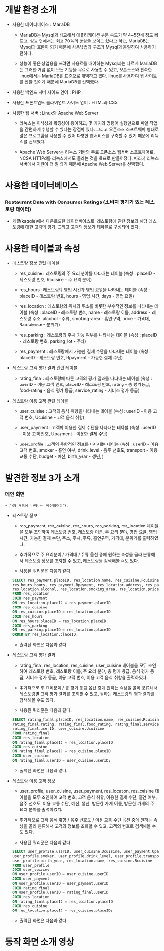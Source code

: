# 개발 환경 소개
  * 사용한 데이터베이스 : MariaDB<br>
    - MariaDB는 Mysql과 비교해서 애플리케이션 부분 속도가 약 4~5천배 정도 빠르고, 성능 면에서는 최고 70%의 향상을 보이고 있다고 하고, MariaDB는 Mysql과 호환이 되기 때문에 사용방법과 구조가 Mysql과 동일하여 사용하기 편하다.

    - 성능이 좋은 상업용을 쓰려면 사용료를 내야하는 Mysql과는 다르게 MariaDB는 그러한 개념 없이 모든 기능을 무료로 사용할 수 있고, 오픈소스와 친숙한 linux에서는 MariaDB를 표준으로 채택하고 있다. linux를 사용하여 웹 사이트를 만들 것이기 때문에 MariaDB를 선택했다.

  * 사용한 백엔드 서버 사이드 언어 : PHP

  * 사용한 프론트엔드 클라이언트 사이드 언어 : HTML과 CSS

  * 사용한 웹 서버 : Linux와 Apache Web Server<br>
    - 리눅스는 이식성과 확장성이 용이하고, 몇 가지의 명령어 실행만으로 파일 작업을 간편하게 수행할 수 있다는 장점이 있다. 그리고 오픈소스 소프트웨어 형태로 많은 프로그램을 사용할 수 있어 다양한 웹서비스를 구축할 수 있기 때문에 리눅스를 선택했다.

    - Apache Web Server는 리눅스 기반의 무료 오픈소스 웹서버 소프트웨어로, NCSA HTTPd를 리눅스에서도 돌리는 것을 목표로 만들어졌다. 따라서 리눅스 서버에서 지원이 더 잘 되기 때문에 Apache Web Server를 선택했다. 


# 사용한 데이터베이스

### Restaurant Data with Consumer Ratings (소비자 평가가 있는 레스토랑 데이터)
  * 캐글(kaggle)에서 다운로드한 데이터베이스로, 레스토랑에 관한 정보와 해당 레스토랑에 대한 고객의 평가, 그리고 고객의 정보가 테이블로 구성되어 있다.


# 사용한 테이블과 속성
  * 레스토랑 정보 관련 테이블
    + res_cuisine : 레스토랑의 주 요리 분야를 나타내는 테이블
      (속성 : placeID - 레스토랑 번호, Rcuisine - 주 요리 분야) 

    + res_hours : 레스토랑의 영업 시간과 영업 요일을 나타내는 테이블
      (속성 : placeID - 레스토랑 번호, hours - 영업 시간, days - 영업 요일)

    + res_location : 레스토랑의 위치와 주소를 비롯한 부수적인 정보를 나타내는 테이블
      (속성 : placeID - 레스토랑 번호, name - 레스토랑 이름, address - 레스토랑 주소, alcohol - 주류, smoking-area - 흡연구역, price - 가격대, Rambience - 분위기)

    + res_parking : 레스토랑의 주차 가능 여부를 나타내는 테이블
      (속성 : placeID - 레스토랑 번호, parking_lot - 주차)

    + res_payment : 레스토랑에서 가능한 결제 수단을 나타내는 테이블
      (속성 : placeID - 레스토랑 번호, Rpayment - 가능한 결제 수단)

  * 레스토랑 고객 평가 결과 관련 테이블
    + rating_final : 레스토랑에 따른 고객의 평가 결과를 나타내는 테이블
      (속성 : userID - 이용 고객 번호,  placeID - 레스토랑 번호, rating - 총 평가등급, food-rating - 음식 평가 등급, service_rating - 서비스 평가 등급)

  * 레스토랑 이용 고객 관련 테이블
    + user_cuisine : 고객의 음식 취향을 나타내는 테이블
      (속성 : userID - 이용 고객 번호, Ucuisine - 고객 음식 취향)

    + user_payment : 고객이 이용한 결제 수단을 나타내는 테이블
      (속성 :  userID - 이용 고객 번호, Upayment - 이용한 결제 수단)

    + user_profile : 고객의 종합적인 정보를 나타내는 테이블
      (속성 : userID - 이용 고객 번호, smoker - 흡연 여부, drink_level - 음주 선호도, transport - 이용 교통 수단, budget - 예산, birth_year - 생년, )

# 발견한 정보 3개 소개
  ### 메인 화면<br>
    * 가장 처음에 나타나는 메인화면이다.


  * 레스토랑 정보<br>
    - res_payment, res_cuisine, res_hours, res_parking, res_location 테이블을 모두 조인하여 레스토랑 번호, 레스토랑 이름, 주 요리 분야, 영업 요일, 영업 시간, 가능한 결제 수단, 주소, 주차, 주류, 흡연구역, 가격대, 분위기를 출력하였다.

    - 추가적으로 주 요리분야 / 가격대 / 주류 옵션 중에 원하는 속성을 골라 분류해서 레스토랑 정보를 조회할 수 있고, 레스토랑을 검색해볼 수도 있다.

    - 사용된 쿼리문은 다음과 같다.

    ```sql
    SELECT res_payment.placeID, res_location.name, res_cuisine.Rcuisine, res_hours.days, 
    res_hours.hours, res_payment.Rpayment, res_location.address, res_parking.parking_lot, 
    res_location.alcohol, res_location.smoking_area, res_location.price, res_location.Rambience
    FROM res_location
    JOIN res_payment
    ON res_location.placeID = res_payment.placeID
    JOIN res_cuisine
    ON res_cuisine.placeID = res_location.placeID
    JOIN res_hours
    ON res_hours.placeID = res_location.placeID
    JOIN res_parking
    ON res_parking.placeID = res_location.placeID
    ORDER BY res_location.placeID;
    ```

    - 출력된 화면은 다음과 같다.


  * 레스토랑 고객 평가 결과<br>
    - rating_final, res_location, res_cuisine, user_cuisine 테이블을 모두 조인하여 레스토랑 번호, 레스토랑 이름, 주 요리 분야, 총 평가 등급, 음식 평가 등급, 서비스 평가 등급, 이용 고객 번호, 이용 고객 음식 취향을 출력하였다.

    - 추가적으로 주 요리분야 / 총 평가 등급 옵션 중에 원하는 속성을 골라 분류해서 레스토랑별 고객 평가 결과를 조회할 수 있고, 원하는 레스토랑의 평과 결과를 검색해볼 수도 있다.

    - 사용된 쿼리문은 다음과 같다.

    ```sql
    SELECT rating_final.placeID, res_location.name, res_cuisine.Rcuisine, 
    rating_final.rating, rating_final.food_rating, rating_final.service_rating, 
    rating_final.userID, user_cuisine.Ucuisine
    FROM rating_final
    JOIN res_location
    ON rating_final.placeID = res_location.placeID
    JOIN res_cuisine
    ON rating_final.placeID = res_cuisine.placeID
    JOIN user_cuisine
    ON rating_final.userID = user_cuisine.userID;
    ```

    - 출력된 화면은 다음과 같다.


  * 레스토랑 이용 고객 정보<br>
    - user_profile, user_cuisine, user_payment, res_location, res_cuisine 테이블을 모두 조인하여 고객 번호, 고객 음식 취향, 이용한 결제 수단, 흡연 여부, 음주 선호도, 이용 교통 수단, 예산, 생년, 방문한 가게 이름, 방문한 가게의 주 요리 분야를 출력하였다.

    - 추가적으로 고객 음식 취향 / 음주 선호도 / 이용 교통 수단 옵션 중에 원하는 속성을 골라 분류해서 고객의 정보를 조회할 수 있고, 고객의 번호로 검색해볼 수도 있다.

    - 사용된 쿼리문은 다음과 같다.

    ```sql
    SELECT user_profile.userID, user_cuisine.Ucuisine, user_payment.Upayment, 
    user_profile.smoker, user_profile.drink_level, user_profile.transport, user_profile.budget, 
    user_profile.birth_year, res_location.name, res_cuisine.Rcuisine
    FROM user_profile
    JOIN user_cuisine
    ON user_profile.userID = user_cuisine.userID
    JOIN user_payment
    ON user_profile.userID = user_payment.userID
    JOIN rating_final
    ON user_profile.userID = rating_final.userID
    JOIN res_location
    ON rating_final.placeID = res_location.placeID
    JOIN res_cuisine
    ON res_location.placeID = res_cuisine.placeID;
    ```

    - 출력된 화면은 다음과 같다.


# 동작 화면 소개 영상